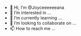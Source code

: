 - 👋 Hi, I’m @Joyceeeeeeana
- 👀 I’m interested in ...
- 🌱 I’m currently learning ...
- 💞️ I’m looking to collaborate on ...
- 📫 How to reach me ...

<!---
Joyceeeeeeana/Joyceeeeeeana is a ✨ special ✨ repository because its `README.md` (this file) appears on your GitHub profile.
You can click the Preview link to take a look at your changes.
--->
